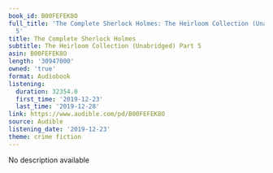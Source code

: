 ```yaml
---
book_id: B00FEFEK8O
full_title: 'The Complete Sherlock Holmes: The Heirloom Collection (Unabridged) Part
  5'
title: The Complete Sherlock Holmes
subtitle: The Heirloom Collection (Unabridged) Part 5
asin: B00FEFEK8O
length: '30947000'
owned: 'true'
format: Audiobook
listening:
  duration: 32354.0
  first_time: '2019-12-23'
  last_time: '2019-12-28'
link: https://www.audible.com/pd/B00FEFEK8O
source: Audible
listening_date: '2019-12-23'
theme: crime fiction
---
```

No description available









































